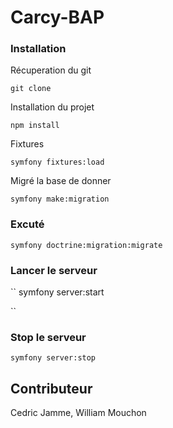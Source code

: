 # Carcy-BAP



### Installation

Récuperation du git
```
git clone 

```
Installation du projet
```
npm install
```
 Fixtures
```
symfony fixtures:load
```
Migré la base de donner
```
symfony make:migration
```


### Excuté
```
symfony doctrine:migration:migrate
```
### Lancer le serveur 
``
symfony server:start

``

### Stop le serveur
```
symfony server:stop
```




## Contributeur
 Cedric Jamme, William Mouchon
